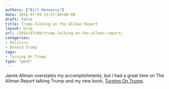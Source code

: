 ```yaml
---
authors: ["Bill Hennessy"]
date: 2016-07-09 13:57:49+00:00
draft: false
title: Trump-Talking on The Allman Report
layout: blog
url: /2016/07/09/trump-talking-on-the-allman-report/
categories:
- Politics
- Donald Trump
tags:
- Turning On Trump
type: "post"
---
```




Jamie Allman overstates my accomplishments, but I had a great time on The Allman Report talking Trump and my new book, [Turning On Trump](https://amzn.to/29uCQ0P).
